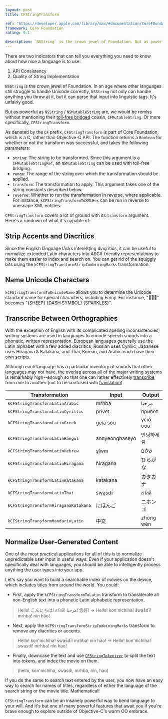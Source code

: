 ```yaml
---
layout: post
title: CFStringTransform

ref: "https://developer.apple.com/library/mac/#documentation/CoreFOundation/Reference/CFMutableStringRef/Reference/reference.html"
framework: Core Foundation
rating: 9.1

description: `NSString` is the crown jewel of Foundation. But as powerful as `NSString` / `NSMutableString` are, we would be remiss without mentioning their [toll-free bridged](http://developer.apple.com/library/ios/#documentation/CoreFoundation/Conceptual/CFDesignConcepts/Articles/tollFreeBridgedTypes.html) cousin, `CFMutableString`. Or more specifically, `CFStringTransform`.
---
```


There are two indicators that can tell you everything you need to know about how nice a language is to use:

1. API Consistency
2. Quality of String Implementation

`NSString` is the crown jewel of Foundation. In an age where other languages _still_ struggle to handle Unicode correctly, `NSString` not only can handle anything you throw at it, but it can parse that input into linguistic tags. It's unfairly good.

But as powerful as `NSString` / `NSMutableString` are, we would be remiss without mentioning their [toll-free bridged](http://developer.apple.com/library/ios/#documentation/CoreFoundation/Conceptual/CFDesignConcepts/Articles/tollFreeBridgedTypes.html) cousin, `CFMutableString`. Or more specifically, `CFStringTransform`.

As denoted by the `CF` prefix, `CFStringTransform` is part of Core Foundation, which is a C, rather than Objective-C API. The function returns a `Boolean` for whether or not the transform was successful, and takes the following parameters:

- `string`: The string to be transformed. Since this argument is a `CFMutableStringRef`, an `NSMutableString` can be used with toll-free bridging.
- `range`: The range of the string over which the transformation should be applied.
- `transform`: The transformation to apply. This argument takes one of the string constants described below.
- `reverse`: Whether to run the transformation in reverse, where applicable. For instance, `kCFStringTransformToXMLHex` can be run in reverse to unescape XML entities.

`CFStringTransform` covers a lot of ground with its `transform` argument. Here's a rundown of what it's capable of:

## Strip Accents and Diacritics

Since the Énġlišh långuãge lẳcks iñterêßţing diaçrïtičş, it can be useful to normalize extended Latin characters into ASCII-friendly representations to make them easier to index and search on. You can get rid of the squiggly bits using the `kCFStringTransformStripCombiningMarks` transformation.

## Name Unicode Characters

`kCFStringTransformToUnicodeName` allows you to determine the Unicode standard name for special characters, including Emoji. For instance, "🐑💨✨" becomes "{SHEEP} {DASH SYMBOL} {SPARKLES}".

## Transcribe Between Orthographies

With the exception of English with its complicated spelling inconsistencies, writing systems are used in languages to encode speech sounds into a phonetic, written representation. European languages generally use the Latin alphabet with a few added diacritics, Russian uses Cyrillic, Japanese uses Hiragana & Katakana, and Thai, Korean, and Arabic each have their own scripts.

Although each language has a particular inventory of sounds that other languages may not have, the overlap across all of the major writing systems is remarkably high--enough so that one can rather effectively [transcribe](http://en.wikipedia.org/wiki/Transcription_(linguistics)) from one to another (not to be confused with [translation](http://en.wikipedia.org/wiki/Translation)).

<table>
  <thead>
    <tr>
      <th>Transformation</th>
      <th>Input</th>
      <th>Output</th>
    </tr>
  </thead>
  <tbody>
    <tr>
      <td><tt>kCFStringTransformLatinArabic</tt></td>
      <td>mrḥbạ</td>
      <td>مرحبا</td>
    </tr>
    <tr>
      <td><tt>kCFStringTransformLatinCyrillic</tt></td>
      <td>privet</td>
      <td>привет</td>
    </tr>
    <tr>
      <td><tt>kCFStringTransformLatinGreek</tt></td>
      <td>geiá sou</td>
      <td>γειά σου</td>
    </tr>
    <tr>
      <td><tt>kCFStringTransformLatinHangul</tt></td>
      <td>annyeonghaseyo</td>
      <td>안녕하세요</td>
    </tr>
    <tr>
      <td><tt>kCFStringTransformLatinHebrew</tt></td>
      <td>şlwm</td>
      <td>שלום</td>
    </tr>
    <tr>
      <td><tt>kCFStringTransformLatinHiragana</tt></td>
      <td>hiragana</td>
      <td>ひらがな</td>
    </tr>
    <tr>
      <td><tt>kCFStringTransformLatinKatakana</tt></td>
      <td>katakana</td>
      <td>カタカナ</td>
    </tr>
    <tr>
      <td><tt>kCFStringTransformLatinThai</tt></td>
      <td>s̄wạs̄dī</td>
      <td>สวัสดี</td>
    </tr>
    <tr>
      <td><tt>kCFStringTransformHiraganaKatakana</tt></td>
      <td>にほんご</td>
      <td>ニホンゴ</td>
    </tr>
    <tr>
      <td><tt>kCFStringTransformMandarinLatin</tt></td>
      <td>中文</td>
      <td>zhōng wén</td>
    </tr>
  </tbody>
</table>

## Normalize User-Generated Content

One of the most practical applications for all of this is to normalize unpredictable user input in useful ways. Even if your application doesn't specifically deal with languages, you should be able to intelligently process anything the user types into your app.

Let's say you want to build a searchable index of movies on the device, which includes titles from around the world. You could:

- First, apply the `kCFStringTransformToLatin` transform to transliterate all non-English text into a phonetic Latin alphabetic representation.

> Hello! こんにちは! สวัสดี! مرحبا! 您好! → Hello! kon'nichiha! s̄wạs̄dī! mrḥbạ! nín hǎo!

- Next, apply the `kCFStringTransformStripCombiningMarks` transform to remove any diacritics or accents.

> Hello! kon'nichiha! s̄wạs̄dī! mrḥbạ! nín hǎo! → Hello! kon'nichiha! swasdi! mrhba! nin hao!

- Finally, downcase the text and use [`CFStringTokenizer`](https://developer.apple.com/library/mac/#documentation/CoreFoundation/Reference/CFStringTokenizerRef/Reference/reference.html) to split the text into tokens, and index the movie on them.

> (hello, kon'nichiha, swasdi, mrhba, nin, hao)

If you do the same to search text entered by the user, you now have an easy way to search for names of titles, regardless of either the language of the search string or the movie title. Mathematical!

`CFStringTransform` can be an insanely powerful way to bend language to your will. And it's but one of many powerful features that await you if you're brave enough to explore outside of Objective-C's warm OO embrace.

